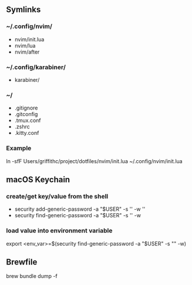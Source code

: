 ## Symlinks

### ~/.config/nvim/
* nvim/init.lua
* nvim/lua
* nvim/after

### ~/.config/karabiner/
* karabiner/

### ~/
* .gitignore
* .gitconfig
* .tmux.conf
* .zshrc
* .kitty.conf

### Example
ln -sfF Users/griffithc/project/dotfiles/nvim/init.lua ~/.config/nvim/init.lua

## macOS Keychain

### create/get key/value from the shell
* security add-generic-password -a "$USER" -s '<key>' -w '<value>'
* security find-generic-password -a "$USER" -s '<key>' -w

### load value into environment variable
export <env_var>=$(security find-generic-password -a "$USER" -s "<key>" -w)

## Brewfile
brew bundle dump -f
